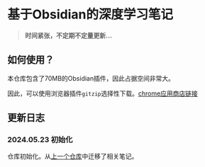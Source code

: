 # 基于Obsidian的深度学习笔记

> **时间紧张，不定期不定量更新...**

## 如何使用？

本仓库包含了70MB的Obsidian插件，因此占据空间非常大。

因此，可以使用浏览器插件`gitzip`选择性下载。[chrome应用商店链接](https://chromewebstore.google.com/detail/gitzip-for-github/ffabmkklhbepgcgfonabamgnfafbdlkn) 

## 更新日志

### 2024.05.23 初始化

仓库初始化。从[上一个仓库](https://github.com/coderyjc/MyNotes)中迁移了相关笔记。
